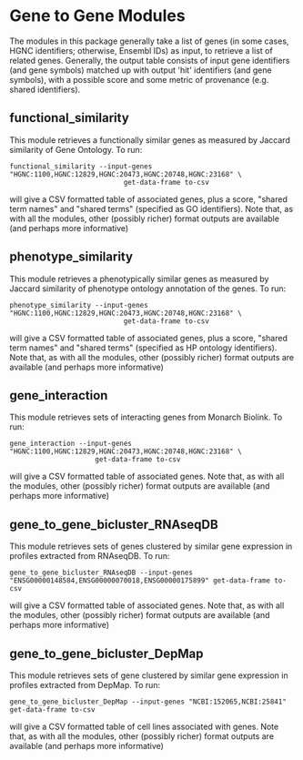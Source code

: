 # Gene to Gene Modules

The modules in this package generally take a list of genes (in some cases,  HGNC identifiers; otherwise, Ensembl IDs)
as input, to retrieve a list of related genes. Generally, the output table consists of input gene identifiers
(and gene symbols) matched up with output 'hit' identifiers (and gene symbols),  with a possible score and some 
metric of provenance (e.g. shared identifiers).

## functional_similarity

This module retrieves a functionally similar genes as measured by Jaccard similarity of Gene Ontology. To run:

```
functional_similarity --input-genes "HGNC:1100,HGNC:12829,HGNC:20473,HGNC:20748,HGNC:23168" \
                            get-data-frame to-csv
```

will give a CSV formatted table of associated genes, plus a score, "shared term names" and "shared terms" (specified as GO identifiers). Note that, as with all the modules,
other (possibly richer) format outputs are available (and perhaps more informative)

## phenotype_similarity

This module retrieves a phenotypically similar genes  as measured by Jaccard similarity of phenotype ontology annotation of the genes. To run:

```
phenotype_similarity --input-genes "HGNC:1100,HGNC:12829,HGNC:20473,HGNC:20748,HGNC:23168" \
                            get-data-frame to-csv
```

will give a CSV formatted table of associated genes, plus a score, "shared term names" and "shared terms" (specified as HP ontology identifiers). Note that, as with all the modules,
other (possibly richer) format outputs are available (and perhaps more informative)

## gene_interaction

This module retrieves sets of interacting genes from Monarch Biolink. To run:

```
gene_interaction --input-genes "HGNC:1100,HGNC:12829,HGNC:20473,HGNC:20748,HGNC:23168" \
                     get-data-frame to-csv
```

will give a CSV formatted table of associated genes. Note that, as with all the modules,
other (possibly richer) format outputs are available (and perhaps more informative)

## gene_to_gene_bicluster_RNAseqDB

This module retrieves sets of genes clustered by similar gene expression in profiles extracted from RNAseqDB. To run:

```
gene_to_gene_bicluster_RNAseqDB --input-genes "ENSG00000148584,ENSG00000070018,ENSG00000175899" get-data-frame to-csv
```

will give a CSV formatted table of associated genes. Note that, as with all the modules,
other (possibly richer) format outputs are available (and perhaps more informative)

## gene_to_gene_bicluster_DepMap

This module retrieves sets of gene clustered by similar gene expression in profiles extracted from DepMap. To run:

```
gene_to_gene_bicluster_DepMap --input-genes "NCBI:152065,NCBI:25841" get-data-frame to-csv
```

will give a CSV formatted table of cell lines associated with genes. Note that, as with all the modules,
other (possibly richer) format outputs are available (and perhaps more informative)
